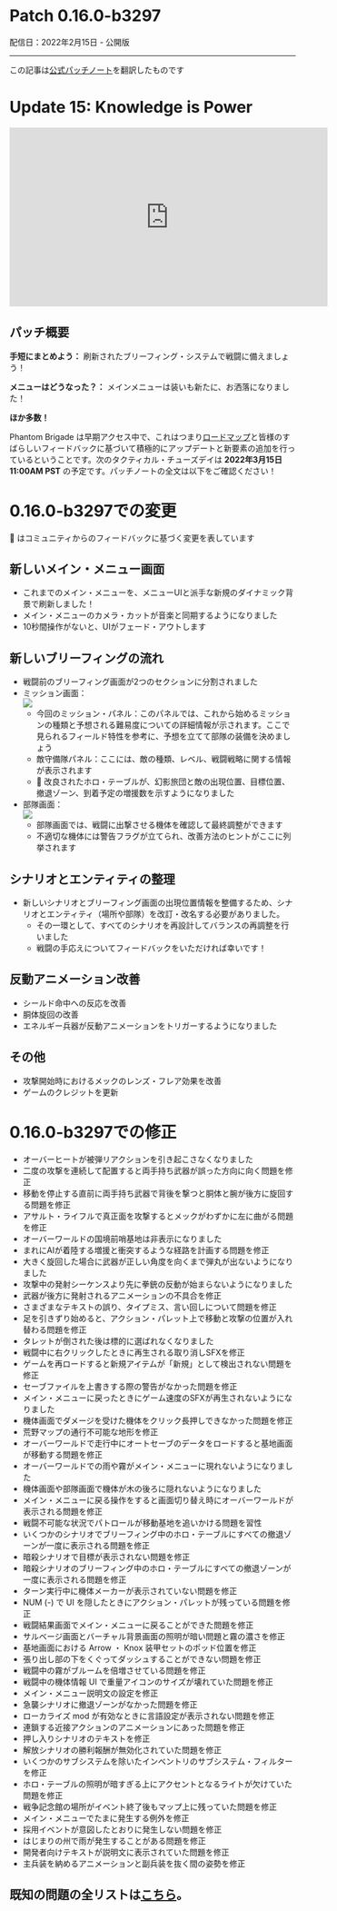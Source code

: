 # Patch 0.16.0-b3297

配信日：2022年2月15日 - 公開版

---

この記事は[公式パッチノート](https://braceyourselfgames.com/updates/phantom-brigade/patch-0-16-0-b3297/)を翻訳したものです

# Update 15: Knowledge is Power

<iframe title="YouTube video player" src="https://www.youtube.com/embed/e4Qc6OYdvbg" width="560" height="315" frameborder="0" allowfullscreen="allowfullscreen"></iframe>


## パッチ概要

**手短にまとめよう：** 刷新されたブリーフィング・システムで戦闘に備えましょう！

**メニューはどうなった？：** メインメニューは装いも新たに、お洒落になりました！

**ほか多数！**

Phantom Brigade は早期アクセス中で、これはつまり[ロードマップ](https://braceyourselfgames.com/phantom-brigade/)と皆様のすばらしいフィードバックに基づいて積極的にアップデートと新要素の追加を行っているということです。次のタクティカル・チューズデイは **2022年3月15日 11:00AM PST** の予定です。パッチノートの全文は以下をご確認ください！



# 0.16.0-b3297での変更

🦾 はコミュニティからのフィードバックに基づく変更を表しています


## 新しいメイン・メニュー画面

- これまでのメイン・メニューを、メニューUIと派手な新規のダイナミック背景で刷新しました！
- メイン・メニューのカメラ・カットが音楽と同期するようになりました
- 10秒間操作がないと、UIがフェード・アウトします


## 新しいブリーフィングの流れ

- 戦闘前のブリーフィング画面が2つのセクションに分割されました
- ミッション画面：  
   ![](https://braceyourselfgames.com/wp-content/uploads/2022/02/missionview.jpg)
   - 今回のミッション・パネル：このパネルでは、これから始めるミッションの種類と予想される難易度についての詳細情報が示されます。ここで見られるフィールド特性を参考に、予想を立てて部隊の装備を決めましょう
   - 敵守備隊パネル：ここには、敵の種類、レベル、戦闘戦略に関する情報が表示されます
   - 🦾 改良されたホロ・テーブルが、幻影旅団と敵の出現位置、目標位置、撤退ゾーン、到着予定の増援数を示すようになりました
- 部隊画面：  
   ![](https://braceyourselfgames.com/wp-content/uploads/2022/02/squadview.jpg)
   - 部隊画面では、戦闘に出撃させる機体を確認して最終調整ができます
   - 不適切な機体には警告フラグが立てられ、改善方法のヒントがここに列挙されます


## シナリオとエンティティの整理

- 新しいシナリオとブリーフィング画面の出現位置情報を整備するため、シナリオとエンティティ（場所や部隊）を改訂・改名する必要がありました。
   - その一環として、すべてのシナリオを再設計してバランスの再調整を行いました
   - 戦闘の手応えについてフィードバックをいただければ幸いです！


## 反動アニメーション改善

- シールド命中への反応を改善
- 胴体旋回の改善
- エネルギー兵器が反動アニメーションをトリガーするようになりました


## その他

- 攻撃開始時におけるメックのレンズ・フレア効果を改善
- ゲームのクレジットを更新



# 0.16.0-b3297での修正

- オーバーヒートが被弾リアクションを引き起こさなくなりました
- 二度の攻撃を連続して配置すると両手持ち武器が誤った方向に向く問題を修正
- 移動を停止する直前に両手持ち武器で背後を撃つと胴体と腕が後方に旋回する問題を修正
- アサルト・ライフルで真正面を攻撃するとメックがわずかに左に曲がる問題を修正
- オーバーワールドの国境前哨基地は非表示になりました
- まれにAIが着陸する増援と衝突するような経路を計画する問題を修正
- 大きく旋回した場合に武器が正しい角度を向くまで弾丸が出ないようになりました
- 攻撃中の発射シーケンスより先に拳銃の反動が始まらないようになりました
- 武器が後方に発射されるアニメーションの不具合を修正
- さまざまなテキストの誤り、タイプミス、言い回しについて問題を修正
- 足を引きずり始めると、アクション・パレット上で移動と攻撃の位置が入れ替わる問題を修正
- タレットが倒された後は標的に選ばれなくなりました
- 戦闘中に右クリックしたときに再生される取り消しSFXを修正
- ゲームを再ロードすると新規アイテムが「新規」として検出されない問題を修正
- セーブファイルを上書きする際の警告がなかった問題を修正
- メイン・メニューに戻ったときにゲーム速度のSFXが再生されないようになりました
- 機体画面でダメージを受けた機体をクリック長押しできなかった問題を修正
- 荒野マップの通行不可能な地形を修正 
- オーバーワールドで走行中にオートセーブのデータをロードすると基地画面が移動する問題を修正
- オーバーワールドでの雨や霧がメイン・メニューに現れないようになりました
- 機体画面や部隊画面で機体が木の後ろに隠れないようになりました
- メイン・メニューに戻る操作をすると画面切り替え時にオーバーワールドが表示される問題を修正
- 戦闘不可能な状況でパトロールが移動基地を追いかける問題を習性
- いくつかのシナリオでブリーフィング中のホロ・テーブルにすべての撤退ゾーンが一度に表示される問題を修正 
- 暗殺シナリオで目標が表示されない問題を修正
- 暗殺シナリオのブリーフィング中のホロ・テーブルにすべての撤退ゾーンが一度に表示される問題を修正
- ターン実行中に機体メーカーが表示されていない問題を修正
- NUM (-) で UI を隠したときにアクション・パレットが残っている問題を修正
- 戦闘結果画面でメイン・メニューに戻ることができた問題を修正
- サルベージ画面とバーチャル背景画面の照明が暗い問題と霧の濃さを修正
- 基地画面における Arrow ・ Knox 装甲セットのポッド位置を修正
- 張り出し部の下をくぐってダッシュすることができない問題を修正
- 戦闘中の霧がブルームを倍増させている問題を修正
- 戦闘中の機体情報 UI で重量アイコンのサイズが壊れていた問題を修正
- メイン・メニュー説明文の設定を修正
- 急襲シナリオに撤退ゾーンがなかった問題を修正
- ローカライズ mod が有効なときに言語設定が表示されない問題を修正
- 連鎖する近接アクションのアニメーションにあった問題を修正
- 押し入りシナリオのテキストを修正
- 解放シナリオの勝利報酬が無効化されていた問題を修正
- いくつかのサブシステムを除いたインベントリのサブシステム・フィルターを修正
- ホロ・テーブルの照明が暗すぎる上にアクセントとなるライトが欠けていた問題を修正
- 戦争記念館の場所がイベント終了後もマップ上に残っていた問題を修正
- メイン・メニューでたまに発生する例外を修正
- 採用イベントが意図したとおりに発生しない問題を修正
- はじまりの州で雨が発生することがある問題を修正
- 開発者向けテキストが説明文に表示されていた問題を修正
- 主兵装を納めるアニメーションと副兵装を抜く間の姿勢を修正


## 既知の問題の全リストは[こちら](https:braceyourselfgames.com/phantom-brigade/known-issues/)。
